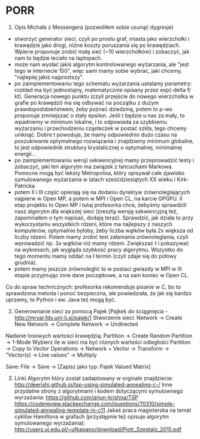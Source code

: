 # PORR

1. Opis Michała z Messengera (pozwoliłem sobie usunąć dygresje)
 - stworzyć generator sieci, czyli po prostu graf, miasta jako wierzchołki i krawędzie jako drogi, różne koszty poruszania się po krawędziach. Wpierw proponuje zrobić małą sieć (~10 wierzchołków) i zobaczyć, jak nam to będzie leciało na laptopach. 
 - może nam wysłać jakiś algorytm kontrolowanego wyżarzania, ale "jest tego w internecie 150", więc sami mamy sobie wybrać, jaki chcemy, "najlepiej jakiś najprostszy". 
 - po zaimplementowaniu tego schematu wyżarzania ustalamy parametry: rozkład ma być jednostajny, matematycznie opisany przez exp(-delta f/ kt). Generacja nowego punktu (czyli przejście do nowego wierzchołka w grafie po krawędzi) ma się odbywać na początku z dużym prawdopodobieństwem, żeby poznać dziedzinę, potem to p-wo proponuje zmniejszać o stały epsilon. Jeśli t będzie u nas za mały, to wpadniemy w minimum lokalne, i to odpowiada za szybkiemu wyżarzaniu i przechodzeniu cząsteczek w postać szkła, tego chcemy uniknąć. Dobre t powoduje, że mamy odpowiednio dużo czasu na poszukiwanie optymalnego rozwiązania i znajdziemy minimum globalne, to jest odpowiednik struktury krystalicznej o optymalnej, minimalnej energii... 
 - po zaimplementowaniu wersji sekwencyjnej mamy przeprowadzić testy i zobaczyć, jaki ten algorytm ma związek z łańcuchami Markowa. Pomocne mogą być teksty Metropolisa, który opisywał całe zjawisko symulowanego wyżarzania w latach sześćdziesiątych XX wieku i Kirk-Patricka
 - potem II i III część opierają się na dodaniu dyrektyw zrównoleglających najpierw w Open MP, a potem w MPI i Open CL, na karcie GPGPU. II etap projektu to Open MP i tutaj profesorka chce, żebyśmy sprawdzili nasz algorytm dla większej sieci (zresztą wersję sekwencyjną też, zapomniałem o tym napisać, dodaję teraz). Sprawdzić, jak działa to przy wykorzystaniu wszystkich rdzeni, które ma najlepszy z naszych komputerów, optymalnie byłoby, żeby liczba wątków była 2x większa od liczby rdzeni. Potem mamy zrobić test załamania zrównoleglania, czyli wprowadzić np. 3x wątków niż mamy rdzeni. Zwiększać t i pokazywać na wykresach, jak wygląda szybkość pracy algorytmu. Wszystko do tego momentu mamy oddać na I termin (czyli zdaje się do połowy grudnia).
 - potem mamy jeszcze zrównoleglić to w postaci gwiazdy w MPI w III etapie przyjmując inne dane początkowe, a na sam koniec w Open CL. 
 
 
Co do spraw technicznych: profesorka rekomenduje pisanie w C, bo to sprawdzona metoda i ponoć bezpieczna, ale powiedziała, że jak się bardzo uprzemy, to Python i ew. Java też mogą być.

2. Generownanie sieci za pomocą Pajek [Pajkek do ściągnięcia - http://mrvar.fdv.uni-lj.si/pajek/]
Stworzenie sieci:
Network -> Create New Network -> Complete Network -> Undirected

Nadanie losowych wartości krawędzią:
Partition -> Create Random Partition -> 1-Mode
	Wybierz ile w sieci ma być róznych wartości odległości
Partition -> Copy to Vector
Operations -> Network + Vector -> Transform -> "Vector(s) -> Line values" -> Multiply

Save:
File -> Save -> [Zapisz jako typ: Pajek Valued Matrix]


3. Linki 
Algorytm który został zadaptowany w orginale znajdziecie:
http://deerishi.github.io/tsp-using-simulated-annealing-c-/
Inne przydatne strony z algorytmami i kodem dotyczącymi symulownego wyrzażania:
https://github.com/arjun-krishna/TSP
https://codereview.stackexchange.com/questions/70310/simple-simulated-annealing-template-in-c11
Jakaś praca magisterska na temat cyklów Hamiltona w grafach (przystępnie też opisuje algorytm symulowanego wyrzażania):
http://users.uj.edu.pl/~ufkapano/download/Piotr_Szestalo_2015.pdf
